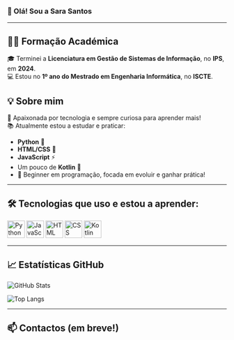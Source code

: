 ### 👋 Olá! Sou a Sara Santos
---
## 👩‍🎓 Formação Académica

🎓 Terminei a **Licenciatura em Gestão de Sistemas de Informação**, no **IPS**, em **2024**.  
💻 Estou no **1º ano do Mestrado em Engenharia Informática**, no **ISCTE**.

## 💡 Sobre mim

🌟 Apaixonada por tecnologia e sempre curiosa para aprender mais!  
📚 Atualmente estou a estudar e praticar:  
- **Python** 🐍  
- **HTML/CSS** 🎨  
- **JavaScript** ⚡  
- Um pouco de **Kotlin** 📱
- 🌱 Beginner em programação, focada em evoluir e ganhar prática!

---

## 🛠️ Tecnologias que uso e estou a aprender:

<div>
  <img src="https://cdn.jsdelivr.net/gh/devicons/devicon/icons/python/python-original.svg" height="40" alt="Python"/>
  <img src="https://cdn.jsdelivr.net/gh/devicons/devicon/icons/javascript/javascript-original.svg" height="40" alt="JavaScript"/>
  <img src="https://cdn.jsdelivr.net/gh/devicons/devicon/icons/html5/html5-original.svg" height="40" alt="HTML"/>
  <img src="https://cdn.jsdelivr.net/gh/devicons/devicon/icons/css3/css3-original.svg" height="40" alt="CSS"/>
  <img src="https://cdn.jsdelivr.net/gh/devicons/devicon/icons/kotlin/kotlin-original.svg" height="40" alt="Kotlin"/>
</div>

---

## 📈 Estatísticas GitHub

![GitHub Stats](https://github-readme-stats.vercel.app/api?username=Sara18Santos&theme=radical)


![Top Langs](https://github-readme-stats.vercel.app/api/top-langs?username=Sara18Santos&hide=jupyter%20notebook,kotlin&layout=compact&theme=radical)



---

## 📫 Contactos (em breve!)

